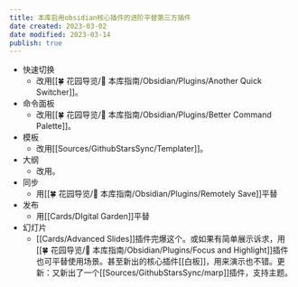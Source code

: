 ```yaml
---
title: 本库启用obsidian核心插件的进阶平替第三方插件
date created: 2023-03-02
date modified: 2023-03-14
publish: true
---
```


- 快速切换
	- 改用[[🍀 花园导览/🧰 本库指南/Obsidian/Plugins/Another Quick Switcher]]。
- 命令面板
	- 改用[[🍀 花园导览/🧰 本库指南/Obsidian/Plugins/Better Command Palette]]。
- 模板
	- 改用[[Sources/GithubStarsSync/Templater]]。
- 大纲
	- 改用。
- 同步
	- 用[[🍀 花园导览/🧰 本库指南/Obsidian/Plugins/Remotely Save]]平替
- 发布
	- 用[[Cards/DIgital Garden]]平替
- 幻灯片
	- [[Cards/Advanced Slides]]插件完爆这个。或如果有简单展示诉求，用[[🍀 花园导览/🧰 本库指南/Obsidian/Plugins/Focus and Highlight]]插件也可平替使用场景。甚至新出的核心插件[[白板]]，用来演示也不错。更新：又新出了一个[[Sources/GithubStarsSync/marp]]插件，支持主题。